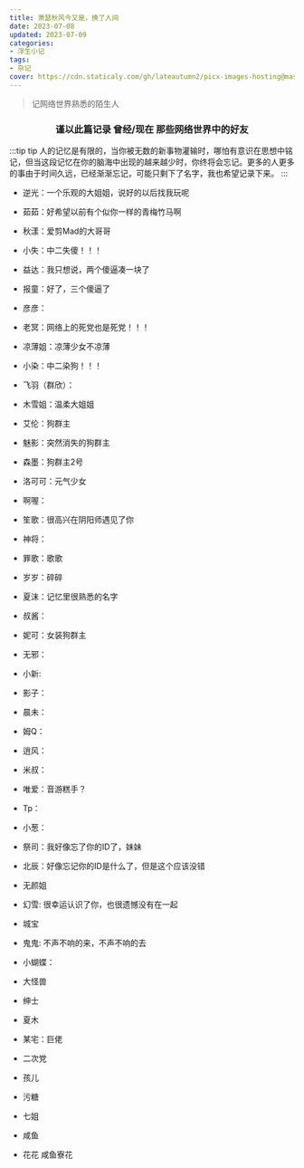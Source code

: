 ```yaml
---
title: 萧瑟秋风今又是，换了人间
date: 2023-07-08
updated: 2023-07-09
categories:
- 浮生小记
tags:
- 杂记
cover: https://cdn.staticaly.com/gh/lateautumn2/picx-images-hosting@master/20230708/壁纸-(4).42wtajcpvm60.webp
---
```


> 记网络世界熟悉的陌生人
  

<!-- more -->

<h3 align='center'>谨以此篇记录 曾经/现在 那些网络世界中的好友</h3>

:::tip tip
人的记忆是有限的，当你被无数的新事物灌输时，哪怕有意识在思想中铭记，但当这段记忆在你的脑海中出现的越来越少时，你终将会忘记。更多的人更多的事由于时间久远，已经渐渐忘记，可能只剩下了名字，我也希望记录下来。
:::



- 逆光：一个乐观的大姐姐，说好的以后找我玩呢
  
- 茹茹：好希望以前有个似你一样的青梅竹马啊
  
- 秋漾：爱剪Mad的大哥哥
  
- 小失：中二失傻！！！
  
- 益达：我只想说，两个傻逼凑一块了
  
- 报童：好了，三个傻逼了
  
- 彦彦：
  
- 老冥：网络上的死党也是死党！！！
  
- 凉薄姐：凉薄少女不凉薄
  
- 小染：中二染狗！！！
  
- 飞羽（群欣）：
  
- 木雪姐：温柔大姐姐
  
- 艾伦：狗群主
  
- 魅影：突然消失的狗群主
  
- 森墨：狗群主2号
  
- 洛可可：元气少女
  
- 啊喔：
  
- 笙歌：很高兴在阴阳师遇见了你
  
- 神将：
  
- 罪歌：歌歌
  
- 岁岁：碎碎
  
- 夏沫：记忆里很熟悉的名字
  
- 叔酱：
  
- 妮可：女装狗群主
  
- 无邪：
  
- 小新:
  
- 影子：
  
- 晨未：
  
- 姆Q：
  
- 逍风：
  
- 米叔：
  
- 唯爱：音游糕手？
  
- Tp：
  
- 小葱：

- 祭司：我好像忘了你的ID了，妹妹

- 北辰：好像忘记你的ID是什么了，但是这个应该没错

- 无颜姐

- 幻雪: 很幸运认识了你，也很遗憾没有在一起

- 城宝 

- 鬼鬼: 不声不响的来，不声不响的去

- 小蝴蝶：

- 大怪兽

- 绅士

- 夏木

- 某宅：巨佬

- 二次党

- 孩儿

- 污糖

- 七姐

- 咸鱼

- 花花 咸鱼寮花